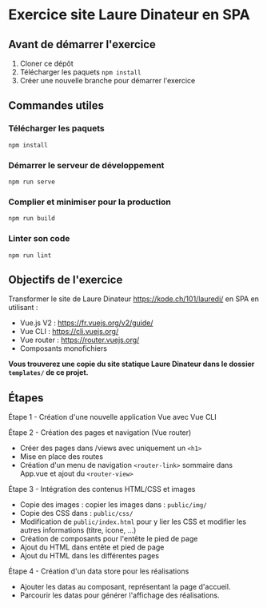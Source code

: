 # Exercice site Laure Dinateur en SPA

## Avant de démarrer l'exercice

1. Cloner ce dépôt
1. Télécharger les paquets `npm install`
1. Créer une nouvelle branche pour démarrer l'exercice

## Commandes utiles
### Télécharger les paquets
```
npm install
```

### Démarrer le serveur de développement
```
npm run serve
```

### Complier et minimiser pour la production
```
npm run build
```

### Linter son code
```
npm run lint
```

## Objectifs de l'exercice

Transformer le site de Laure Dinateur https://kode.ch/101/lauredi/ en SPA en utilisant :
* Vue.js V2 : https://fr.vuejs.org/v2/guide/
* Vue CLI : https://cli.vuejs.org/
* Vue router : https://router.vuejs.org/
* Composants monofichiers

**Vous trouverez une copie du site statique Laure Dinateur
dans le dossier `templates/` de ce projet.**

## Étapes

Étape 1 - Création d'une nouvelle application Vue avec Vue CLI

Étape 2 - Création des pages et navigation (Vue router)
* Créer des pages dans /views avec uniquement un `<h1>`
* Mise en place des routes
* Création d'un menu de navigation `<router-link>` sommaire
  dans App.vue et ajout du `<router-view>`

Étape 3 - Intégration des contenus HTML/CSS et images
* Copie des images : copier les images dans : `public/img/`
* Copie des CSS dans : `public/css/`
* Modification de `public/index.html`
  pour y lier les CSS et modifier les autres informations (titre, icone, ...)
* Création de composants pour l'entête le pied de page
* Ajout du HTML dans entête et pied de page
* Ajout du HTML dans les différentes pages

Étape 4 - Création d'un data store pour les réalisations
* Ajouter les datas au composant, représentant la page d'accueil.
* Parcourir les datas pour générer l'affichage des réalisations.


